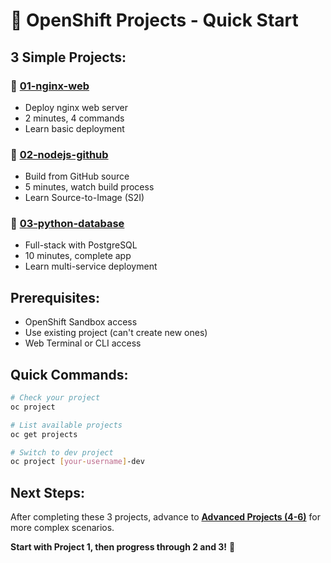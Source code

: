# 🚀 **OpenShift Projects - Quick Start**

## **3 Simple Projects:**

### **📁 [01-nginx-web](./01-nginx-web/)**
- Deploy nginx web server
- 2 minutes, 4 commands
- Learn basic deployment

### **📁 [02-nodejs-github](./02-nodejs-github/)**  
- Build from GitHub source
- 5 minutes, watch build process
- Learn Source-to-Image (S2I)

### **📁 [03-python-database](./03-python-database/)**
- Full-stack with PostgreSQL
- 10 minutes, complete app
- Learn multi-service deployment

## **Prerequisites:**
- OpenShift Sandbox access
- Use existing project (can't create new ones)
- Web Terminal or CLI access

## **Quick Commands:**
```bash
# Check your project
oc project

# List available projects  
oc get projects

# Switch to dev project
oc project [your-username]-dev
```

## **Next Steps:**
After completing these 3 projects, advance to [**Advanced Projects (4-6)**](../03-advanced-projects/) for more complex scenarios.

**Start with Project 1, then progress through 2 and 3!** 🎯
